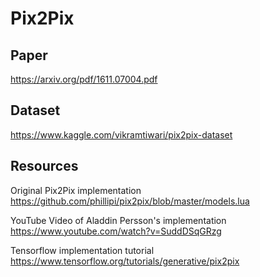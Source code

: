# Pix2Pix

## Paper


https://arxiv.org/pdf/1611.07004.pdf

## Dataset

https://www.kaggle.com/vikramtiwari/pix2pix-dataset

## Resources

Original Pix2Pix implementation
https://github.com/phillipi/pix2pix/blob/master/models.lua

YouTube Video of Aladdin Persson's implementation
https://www.youtube.com/watch?v=SuddDSqGRzg

Tensorflow implementation tutorial
https://www.tensorflow.org/tutorials/generative/pix2pix


